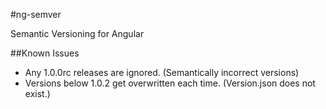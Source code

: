#ng-semver

Semantic Versioning for Angular

##Known Issues

* Any 1.0.0rc releases are ignored. (Semantically incorrect versions)
* Versions below 1.0.2 get overwritten each time. (Version.json does not exist.)
